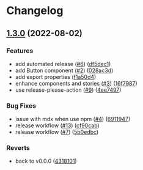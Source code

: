 # Changelog

## [1.3.0](https://github.com/boilertowns/react-ui-boilerplate/compare/v1.2.0...v1.3.0) (2022-08-02)


### Features

* add automated release ([#6](https://github.com/boilertowns/react-ui-boilerplate/issues/6)) ([df5dec1](https://github.com/boilertowns/react-ui-boilerplate/commit/df5dec1cb6dc2d144553ec6624a750b947d9cedd))
* add Button component ([#2](https://github.com/boilertowns/react-ui-boilerplate/issues/2)) ([028ac3d](https://github.com/boilertowns/react-ui-boilerplate/commit/028ac3ddab3e37e90b3178deacfb4fcb180bb6c9))
* add export properties ([f1a50d4](https://github.com/boilertowns/react-ui-boilerplate/commit/f1a50d422919c2cf9def4cdc8e2444006c19001a))
* enhance components and stories ([#3](https://github.com/boilertowns/react-ui-boilerplate/issues/3)) ([16f7987](https://github.com/boilertowns/react-ui-boilerplate/commit/16f7987e65a5c9cde2e2f467e82add79d2936a92))
* use release-please-action ([#9](https://github.com/boilertowns/react-ui-boilerplate/issues/9)) ([4ee7497](https://github.com/boilertowns/react-ui-boilerplate/commit/4ee7497ec2755164045e894796976968cc8e5919))


### Bug Fixes

* issue with mdx when use npm ([#4](https://github.com/boilertowns/react-ui-boilerplate/issues/4)) ([6911947](https://github.com/boilertowns/react-ui-boilerplate/commit/6911947be658b84bf3b3b31d9f95b4af457973ea))
* release workflow ([#13](https://github.com/boilertowns/react-ui-boilerplate/issues/13)) ([cf90cab](https://github.com/boilertowns/react-ui-boilerplate/commit/cf90cabe733e7c28ea6e37041f7f80c88805dca3))
* release workflow ([#7](https://github.com/boilertowns/react-ui-boilerplate/issues/7)) ([5b0edbc](https://github.com/boilertowns/react-ui-boilerplate/commit/5b0edbcc7fb6e3a7debc7113616f5c409b5f29da))


### Reverts

* back to v0.0.0 ([4318101](https://github.com/boilertowns/react-ui-boilerplate/commit/4318101613944cfdda104a09b64586fdb979483d))
